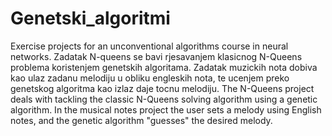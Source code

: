 # Genetski_algoritmi
Exercise projects for an unconventional algorithms course in neural networks.
Zadatak N-queens se bavi rjesavanjem klasicnog N-Queens problema koristenjem genetskih algoritama.
Zadatak muzickih nota dobiva kao ulaz zadanu melodiju u obliku engleskih nota, te ucenjem preko genetskog algoritma kao izlaz daje tocnu melodiju.
The N-Queens project deals with tackling the classic N-Queens solving algorithm using a genetic algorithm. 
In the musical notes project the user sets a melody using English notes, and the genetic algorithm "guesses" the desired melody.
